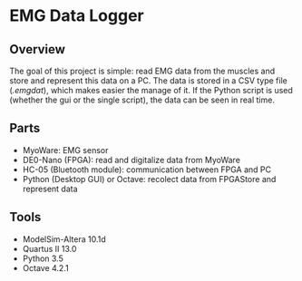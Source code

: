# EMG Data Logger

## Overview
The goal of this project is simple: read EMG data from the muscles and store and represent this data on a PC.
The data is stored in a CSV type file (*.emgdat*), which makes easier the manage of it.
If the Python script is used (whether the gui or the single script), the data can be seen in real time.

## Parts
- MyoWare: EMG sensor
- DE0-Nano (FPGA): read and digitalize data from MyoWare
- HC-05 (Bluetooth module): communication between FPGA and PC
- Python (Desktop GUI) or Octave: recolect data from FPGAStore and represent data 

## Tools
- ModelSim-Altera 10.1d
- Quartus II 13.0
- Python 3.5
- Octave 4.2.1